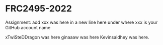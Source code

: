 # FRC2495-2022

Assignment: add xxx was here in a new line here under where xxx is your GitHub account name

xTwiSteDDragon was here
ginaaaw was here
Kevinsaidhey was here. 


